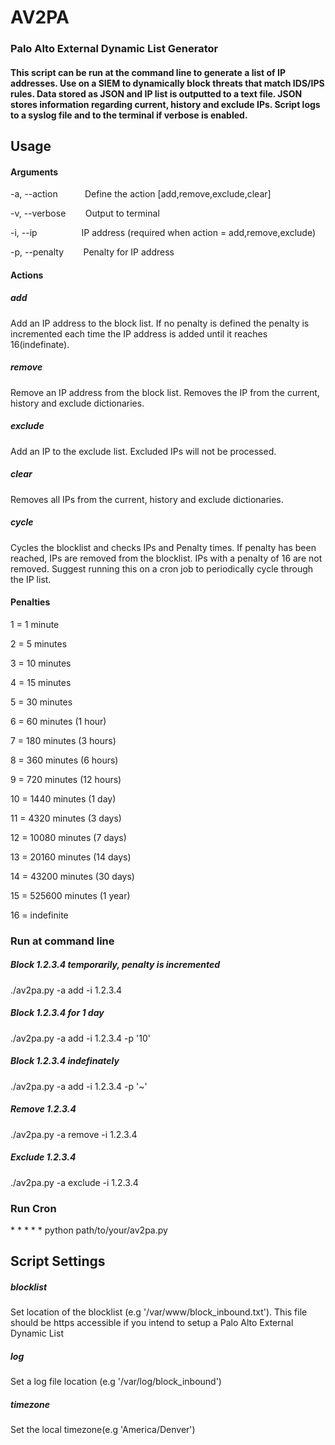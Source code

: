 # AV2PA
### Palo Alto External Dynamic List Generator

#### This script can be run at the command line to generate a list of IP addresses.  Use on a SIEM to dynamically block threats that match IDS/IPS rules.  Data stored as JSON and IP list is outputted to a text file.  JSON stores information regarding current, history and exclude IPs.  Script logs to a syslog file and to the terminal if verbose is enabled. 

## Usage

#### Arguments

 -a, --action &nbsp;&nbsp;&nbsp;&nbsp;&nbsp;&nbsp;&nbsp;&nbsp;&nbsp; Define the action [add,remove,exclude,clear]
 
 -v, --verbose &nbsp;&nbsp;&nbsp;&nbsp;&nbsp;&nbsp; Output to terminal
 
 -i, --ip &nbsp;&nbsp;&nbsp;&nbsp;&nbsp;&nbsp;&nbsp;&nbsp;&nbsp;&nbsp;&nbsp;&nbsp;&nbsp;&nbsp;&nbsp;&nbsp; IP address (required when action = add,remove,exclude)
 
 -p, --penalty &nbsp;&nbsp;&nbsp;&nbsp;&nbsp;&nbsp; Penalty for IP address
 
 
#### Actions

##### add
Add an IP address to the block list.  If no penalty is defined the penalty is incremented each time the IP address is added until it reaches 16(indefinate).

##### remove
Remove an IP address from the block list.  Removes the IP from the current, history and exclude dictionaries.

##### exclude
Add an IP to the exclude list.  Excluded IPs will not be processed.

##### clear 
Removes all IPs from the current, history and exclude dictionaries.

##### cycle
Cycles the blocklist and checks IPs and Penalty times.  If penalty has been reached, IPs are removed from the blocklist.  IPs with a penalty of 16 are not removed.  Suggest running this on a cron job to periodically cycle through the IP list.

#### Penalties
1 = 1 minute

2 = 5 minutes

3 = 10 minutes

4 = 15 minutes

5 = 30 minutes

6 = 60 minutes (1 hour)

7 = 180 minutes (3 hours)

8 = 360 minutes (6 hours)

9 = 720 minutes (12 hours)

10 = 1440 minutes (1 day)

11 = 4320 minutes (3 days)

12 = 10080 minutes (7 days)

13 = 20160 minutes (14 days)

14 = 43200 minutes (30 days)

15 = 525600 minutes (1 year)

16 = indefinite



### Run at command line
##### Block 1.2.3.4 temporarily, penalty is incremented
./av2pa.py -a add -i 1.2.3.4 

##### Block 1.2.3.4 for 1 day
./av2pa.py -a add -i 1.2.3.4 -p '10'

##### Block 1.2.3.4 indefinately
./av2pa.py -a add -i 1.2.3.4 -p '~'

##### Remove 1.2.3.4
./av2pa.py -a remove -i 1.2.3.4

##### Exclude 1.2.3.4
./av2pa.py -a exclude -i 1.2.3.4

### Run Cron

<span>* * * * *</span> python path/to/your/av2pa.py


## Script Settings

##### blocklist 
Set location of the blocklist (e.g '/var/www/block_inbound.txt').  This file should be https accessible if you intend to setup a Palo Alto External Dynamic List
##### log 
Set a log file location (e.g '/var/log/block_inbound')
##### timezone 
Set the local timezone(e.g 'America/Denver')


 
